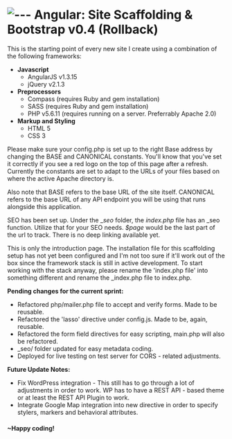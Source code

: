 # ![---](https://dl.dropboxusercontent.com/u/65873649/CDN/Codepen/favico.png) Angular: Site Scaffolding & Bootstrap v0.4 (Rollback)

This is the starting point of every new site I create using a combination of the following frameworks:

*   **Javascript**
    *   AngularJS v1.3.15
    *   jQuery v2.1.3
*   **Preprocessors**
    *   Compass (requires Ruby and gem installation)
    *   SASS (requires Ruby and gem installation)
    *   PHP v5.6.11 (requires running on a server. Preferrably Apache 2.0)
*   **Markup and Styling**
    *   HTML 5
    *   CSS 3

Please make sure your config.php is set up to the right Base address by changing the BASE and CANONICAL constants. You'll know that you've set it correctly if you see a red logo on the top of this page after a refresh. Currently the constants are set to adapt to the URLs of your files based on where the active Apache directory is.

Also note that BASE refers to the base URL of the site itself. CANONICAL refers to the base URL of any API endpoint you will be using that runs alongside this application.

SEO has been set up. Under the __seo_ folder, the _index.php_ file has an _seo function. Utilize that for your SEO needs. _$page_ would be the last part of the url to track. There is no deep linking available yet.

This is only the introduction page. The installation file for this scaffolding setup has not yet been configured and I'm not too sure if it'll work out of the box since the framework stack is still in active development. To start working with the stack anyway, please rename the 'index.php file' into something different and rename the _index.php file to index.php.

**Pending changes for the current sprint:**

 - Refactored php/mailer.php file to accept and verify forms. Made to be reusable.
 - Refactored the 'lasso' directive under config.js. Made to be, again, reusable.
 - Refactored the form field directives for easy scripting, main.php will also be refactored.
 - _seo/ folder updated for easy metadata coding.
 - Deployed for live testing on test server for CORS - related adjustments.

**Future Update Notes:**

 - Fix WordPress integration - This still has to go through a lot of adjustments in order to work. WP has to have a REST API - based theme or at least the REST API Plugin to work.
 - Integrate Google Map integration into new directive in order to specify stylers, markers and behavioral attributes.

#### ~Happy coding!